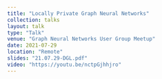```yaml
---
title: "Locally Private Graph Neural Networks"
collection: talks
layout: talk
type: "Talk"
venue: "Graph Neural Networks User Group Meetup"
date: 2021-07-29
location: "Remote"
slides: "21.07.29-DGL.pdf"
video: "https://youtu.be/nctpGjhhjro"
---
```

